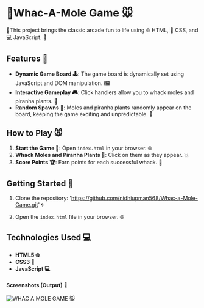  # 🔨Whac-A-Mole Game 🐭

🎉This project brings the classic arcade fun to life using 🌐 HTML, 🎨 CSS, and 💻 JavaScript. 🚀

## Features 🌟

- **Dynamic Game Board 🕹️**: The game board is dynamically set using JavaScript and DOM manipulation. 🖼️
- **Interactive Gameplay 🎮**: Click handlers allow you to whack moles and piranha plants. 🔨
- **Random Spawns 🔄**: Moles and piranha plants randomly appear on the board, keeping the game exciting and unpredictable. 🎲

## How to Play 🐭

1. **Start the Game 🚀**: Open `index.html` in your browser. 🌐
2. **Whack Moles and Piranha Plants 🐾**: Click on them as they appear. 💥
3. **Score Points 🏆**: Earn points for each successful whack. 🎯

## Getting Started 🚀

1. Clone the repository: 'https://github.com/nidhiupman568/Whac-a-Mole-Game.git' 🌀
   
2. Open the `index.html` file in your browser. 🌐

## Technologies Used 💻

- **HTML5 🌐**
- **CSS3 🎨**
- **JavaScript 💻**

#### Screenshots (Output) 📸

![WHAC A MOLE GAME](https://github.com/nidhiupman568/Whac-a-Mole-Game/assets/130860182/05826d07-5b3d-4624-9fae-b98f38dbfc93) 🐭
